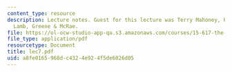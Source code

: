```yaml
---
content_type: resource
description: Lecture notes. Guest for this lecture was Terry Mahoney, Partner, LeBoeuf,
  Lamb, Greene & McRae.
file: https://ol-ocw-studio-app-qa.s3.amazonaws.com/courses/15-617-the-law-of-corporate-finance-and-financial-markets-spring-2004/a8fe0165968dc4324e924f5de6026d05_lec7.pdf
file_type: application/pdf
resourcetype: Document
title: lec7.pdf
uid: a8fe0165-968d-c432-4e92-4f5de6026d05
---
```

